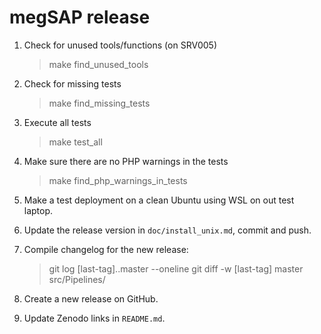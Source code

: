 # megSAP release
	
1. Check for unused tools/functions (on SRV005)

	> make find_unused_tools

1. Check for missing tests

	> make find_missing_tests

1. Execute all tests

	> make test_all

1. Make sure there are no PHP warnings in the tests

	> make find_php_warnings_in_tests

1. Make a test deployment on a clean Ubuntu using WSL on out test laptop.
1. Update the release version in `doc/install_unix.md`, commit and push.
1. Compile changelog for the new release:

	> git log [last-tag]..master --oneline
	> git diff -w [last-tag] master src/Pipelines/
 
1. Create a new release on GitHub.
1. Update Zenodo links in `README.md`.
